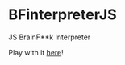 # BFinterpreterJS
JS BrainF\*\*k Interpreter

Play with it [here](https://zharoldr.github.io/BFInterpreterJS/)!
